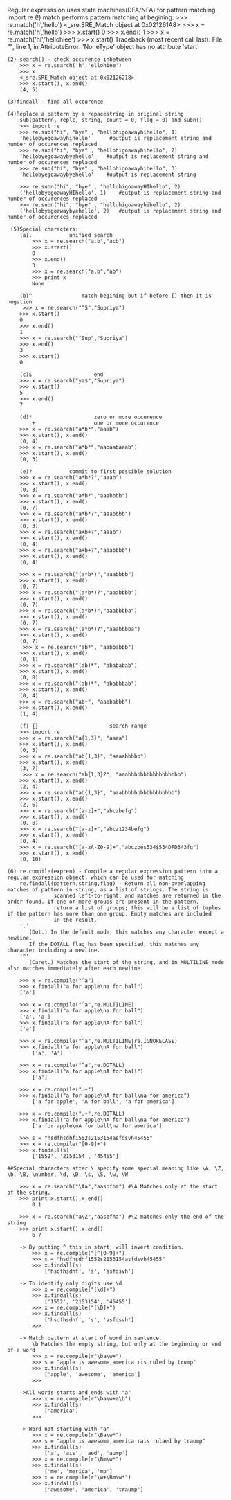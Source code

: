 Regular expresssion uses state machines(DFA/NFA) for pattern matching.
import re
(!) match performs pattern matching at begining:
    >>> re.match('h','hello')
    <_sre.SRE_Match object at 0x021261A8>
    >>> x = re.match('h','hello')
    >>> x.start()
    0
    >>> x.end()
    1
    >>> x = re.match('hi','hellohiee')
    >>> x.start()
    Traceback (most recent call last):
      File "<stdin>", line 1, in <module>
    AttributeError: 'NoneType' object has no attribute 'start'
    
    (2) search() - check occurence inbetween
        >>> x = re.search('h','ellohiee')
        >>> x
        <_sre.SRE_Match object at 0x02126218>
        >>> x.start(), x.end()
        (4, 5)
        
    (3)findall - find all occurence
    
    (4)Replace a pattern by a repacestring in original string
        sub(pattern, replc, string, count = 0, flag = 0) and subn()
        >>> import re
        >>> re.sub("hi", "bye" , "hellohigoawayhihello", 1)
        'hellobyegoawayhihello'      #output is replacement string and number of occurences replaced
        >>> re.sub("hi", "bye" , "hellohigoawayhihello", 2)
        'hellobyegoawaybyehello'    #output is replacement string and number of occurences replaced
        >>> re.sub("hi", "bye" , "hellohigoawayhihello", 3)
        'hellobyegoawaybyehello'    #output is replacement string
        
        >>> re.subn("hi", "bye" , "hellohigoawayHIhello", 2)
        ('hellobyegoawayHIhello', 1)    #output is replacement string and number of occurences replaced
        >>> re.subn("hi", "bye" , "hellohigoawayhihello", 2)
        ('hellobyegoawaybyehello', 2)   #output is replacement string and number of occurences replaced
        
     (5)Special characters:
        (a).            unified search
            >>> x = re.search("a.b","acb")
            >>> x.start()
            0
            >>> x.end()
            3
            >>> x = re.search("a.b","ab")
            >>> print x
            None

        (b)^                match begining but if before [] then it is negation
         >>> x = re.search("^S","Supriya")
        >>> x.start()
        0
        >>> x.end()
        1
        >>> x = re.search("^Sup","Supriya")
        >>> x.end()
        3
        >>> x.start()
        0
        
        (c)$                    end
        >>> x = re.search("ya$","Supriya")
        >>> x.start()
        5
        >>> x.end()
        7
        
        (d)*                    zero or more occurence
            +                   one or more occurence
        >>> x = re.search("a*b*","aaab")
        >>> x.start(), x.end()
        (0, 4)
        >>> x = re.search("a*b*","aabaabaaab")
        >>> x.start(), x.end()
        (0, 3)
        
        (e)?            commit to first possible solution
        >>> x = re.search("a*b*?","aaab")
        >>> x.start(), x.end()
        (0, 3)
        >>> x = re.search("a*b*","aaabbbb")
        >>> x.start(), x.end()
        (0, 7)
        >>> x = re.search("a*b*?","aaabbbb")
        >>> x.start(), x.end()
        (0, 3)    
        >>> x = re.search("a+b+?","aaab")
        >>> x.start(), x.end()
        (0, 4)
        >>> x = re.search("a+b+?","aaabbbb")
        >>> x.start(), x.end()
        (0, 4)
        
        >>> x = re.search("(a*b*)","aaabbbb")
        >>> x.start(), x.end()
        (0, 7)
        >>> x = re.search("(a*b*)?","aaabbbb")
        >>> x.start(), x.end()
        (0, 7)
        >>> x = re.search("(a*b*)","aaabbbba")
        >>> x.start(), x.end()
        (0, 7)
        >>> x = re.search("(a*b*)?","aaabbbba")
        >>> x.start(), x.end()
        (0, 7)
         >>> x = re.search("ab*", "aabbabbb")
        >>> x.start(), x.end()
        (0, 1)
        >>> x = re.search("(ab)*", "abababab")
        >>> x.start(), x.end()
        (0, 8)
        >>> x = re.search("(ab)*", "ababbbab")
        >>> x.start(), x.end()
        (0, 4)
        >>> x = re.search("ab+", "aabbabbb")
        >>> x.start(), x.end()
        (1, 4)
        
        (f) {}                       search range
        >>> import re
        >>> x = re.search("a{1,3}", "aaaa")
        >>> x.start(), x.end()
        (0, 3)
        >>> x = re.search("ab{1,3}", "aaaabbbbb")
        >>> x.start(), x.end()
        (3, 7)
         >>> x = re.search("ab{1,3}?", "aaabbbbbbbbbbbbbbbbb")
        >>> x.start(), x.end()
        (2, 4)
        >>> x = re.search("ab{1,3}", "aaabbbbbbbbbbbbbbbbb")
        >>> x.start(), x.end()
        (2, 6)
        >>> x = re.search("[a-z]+","abczbefg")
        >>> x.start(), x.end()
        (0, 8)
        >>> x = re.search("[a-z]+","abcz1234befg")
        >>> x.start(), x.end()
        (0, 4)
        >>> x = re.search("[a-zA-Z0-9]+","abczbes534$534DFD343fg")
        >>> x.start(), x.end()
        (0, 10)
        
    (6) re.compile(expren) - Compile a regular expression pattern into a regular expression object, which can be used for matching
        re.findall(pattern,string,flag) - Return all non-overlapping matches of pattern in string, as a list of strings. The string is                 
                   scanned left-to-right, and matches are returned in the order found. If one or more groups are present in the pattern,             
                   return a list of groups; this will be a list of tuples if the pattern has more than one group. Empty matches are included                         
                   in the result.
        '.'
           (Dot.) In the default mode, this matches any character except a newline.
           If the DOTALL flag has been specified, this matches any character including a newline.
        '^' 
           (Caret.) Matches the start of the string, and in MULTILINE mode also matches immediately after each newline.
           
        >>> x = re.compile("^a")
        >>> x.findall("a for apple\na for ball")
        ['a']
        
        >>> x = re.compile("^a",re.MULTILINE)
        >>> x.findall("a for apple\na for ball")
        ['a', 'a']
        >>> x.findall("a for apple\nA for ball")
        ['a']

        >>> x = re.compile("^a",re.MULTILINE|re.IGNORECASE)
        >>> x.findall("a for apple\nA for ball")
            ['a', 'A']

        >>> x = re.compile("^a",re.DOTALL)
        >>> x.findall("a for apple\nA for ball")
            ['a']
    
        >>> x = re.compile(".+")
        >>> x.findall("a for apple\nA for ball\na for america")
            ['a for apple', 'A for ball', 'a for america']
    
        >>> x = re.compile(".+",re.DOTALL)
        >>> x.findall("a for apple\nA for ball\na for america")
            ['a for apple\nA for ball\na for america']

        >>> s = "hsdfhsdhf1552s2153154asfdsvh45455"
        >>> x = re.compile("[0-9]+")
        >>> x.findall(s)
            ['1552', '2153154', '45455']
    
    ##Special characters after \ specify some special meaning like \A, \Z, \b, \B, \number, \d, \D, \s, \S, \w, \W
    
        >>> x = re.search("\Aa","aasbfha") #\A Matches only at the start of the string.
        >>> print x.start(),x.end()
            0 1
    
        >>> x = re.search("a\Z","aasbfha") #\Z matches only the end of the string
        >>> print x.start(),x.end()
            6 7

        -> By putting ^ this in start, will invert condition.
            >>> x = re.compile("[^[0-9]+")
            >>> s = "hsdfhsdhf1552s2153154asfdsvh45455"
            >>> x.findall(s)
                ['hsdfhsdhf', 's', 'asfdsvh']

        -> To identify only digits use \d
            >>> x = re.compile("[\d]+")
            >>> x.findall(s)
                ['1552', '2153154', '45455']
            >>> x = re.compile("[\D]+")
            >>> x.findall(s)
                ['hsdfhsdhf', 's', 'asfdsvh']
            >>> 

        -> Match pattern at start of word in sentence.
            \b Matches the empty string, but only at the beginning or end of a word
            >>> x = re.compile(r"\ba\w+")
            >>> s = "apple is awesome,america ris ruled by trump"
            >>> x.findall(s)
                ['apple', 'awesome', 'america']
            >>> 
    
        ->All words starts and ends with "a"
            >>> x = re.compile(r"\ba\w+a\b")
            >>> x.findall(s)
                ['america']
            >>> 

        -> Word not starting with "a"
            >>> x = re.compile(r"\Ba\w*")
            >>> s = "apple is awesome,america rais rulaed by traump"
            >>> x.findall(s)
                ['a', 'ais', 'aed', 'aump']
            >>> x = re.compile(r"\Bm\w*")
            >>> x.findall(s)
                ['me', 'merica', 'mp']
            >>> x = re.compile(r"\w+\Bm\w*")
            >>> x.findall(s)
                ['awesome', 'america', 'traump']

